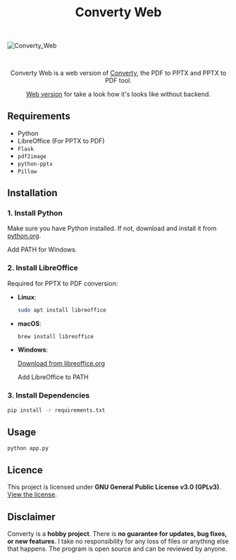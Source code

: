 <h1 align="center">Converty Web</h1>
<br>

![Converty_Web](https://github.com/user-attachments/assets/43839b8f-b3fd-42fe-b71a-1f5ef5a138bc#center)

<br>
<p align="center">
Converty Web is a web version of  
<a href="https://github.com/SirCrownguard/Converty">Converty</a>,  
the PDF to PPTX and PPTX to PDF tool.
</p>

<p align="center"> 
<a href="https://sircrownguard.github.io">Web version</a>   
for take a look how it's looks like without backend.
</p>

## Requirements

* Python
* LibreOffice (For PPTX to PDF)
* `Flask`
* `pdf2image`
* `python-pptx`
* `Pillow`

## Installation

### 1. Install Python
Make sure you have Python installed. If not, download and install it from [python.org](https://www.python.org/downloads/).

Add PATH for Windows.

### 2. Install LibreOffice  
Required for PPTX to PDF conversion:  
- **Linux**:  
  ```bash
  sudo apt install libreoffice
- **macOS**:
  ```bash
  brew install libreoffice
- **Windows**:
  
  [Download from libreoffice.org](https://www.libreoffice.org)
  
  Add LibreOffice to PATH

### 3. Install Dependencies
  ```bash
  pip install -r requirements.txt
  ```
## Usage
    python app.py

## Licence

This project is licensed under **GNU General Public License v3.0 (GPLv3)**.  
[View the license](https://www.gnu.org/licenses/gpl-3.0.txt).

## Disclaimer

Converty is a **hobby project**. There is **no guarantee for updates, bug fixes, or new features**. I take no responsibility for any loss of files or anything else that happens. The program is open source and can be reviewed by anyone.
